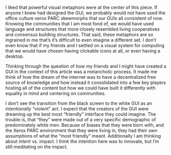 I liked that powerful visual metaphors were at the center of this piece. If anyone I knew had designed the GUI, we probably would not have used the office culture xerox PARC skewmorphs that our GUIs all consistent of now. Knowing the communities that I am most fond of, we would have used language and structures that more closely resembled living cooperatives and consensus building structures. That said, these metaphors are so ingrained in me that’s it’s difficult to even imagine a different set. I don’t even know that if my friends and I settled on a visual system for computing that we would have chosen having clickable icons at all, or even having a desktop.

Thinking through the question of how my friends and I might have created a GUI in the context of this article was a melancholic process. It made me think of how the dream of the internet was to have a decentralized free source of knowledge and how instead it consolidated into a few key players hosting all of the content but how we could have built it differently with equality in mind and centering on communities.

I don’t see the transition from the black screen to the white GUI as an *intentionally* “violent” act. I expect that the creators of the GUI were dreaming up the best most “friendly” interface they could imagine. The trouble is, that “they” were made out of a very specific demographic of predominately white men. Because of biases that they were born with, and the Xerox PARC environment that they were living in, they had their own assumptions of what the “most friendly” meant. Additionally I am thinking about *intent* vs. impact. I think the intention here was to innovate, but I’m still meditating on the impact.